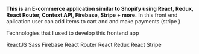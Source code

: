 **This is an E-commerce application similar to Shopify using React, Redux, React Router, Context API, Firebase, Stripe + more.**
In this front end aplication user can add items to cart and and make payments (stripe )

Technologies that I used to develop this frontend app

ReactJS
Sass
Firebase
React Router
React Redux
React Stripe
